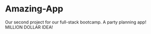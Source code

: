 # Amazing-App
Our second project for our full-stack bootcamp. A party planning app! MILLION DOLLAR IDEA!
